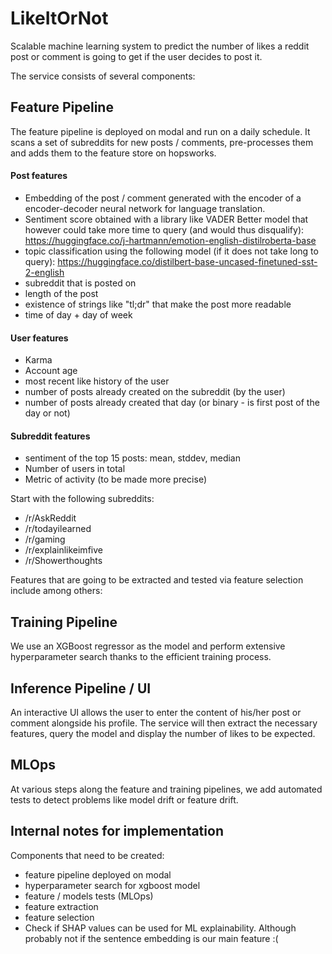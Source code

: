 # LikeItOrNot
Scalable machine learning system to predict the number of likes a reddit post or comment is going to get if the user decides to post it.

The service consists of several components:

## Feature Pipeline
The feature pipeline is deployed on modal and run on a daily schedule. It scans a set of subreddits for new posts / comments, pre-processes them and adds them to the feature store on hopsworks.

#### Post features
- Embedding of the post / comment generated with the encoder of a encoder-decoder neural network for language translation.
- Sentiment score obtained with a library like VADER
  Better model that however could take more time to query (and would thus disqualify):
  https://huggingface.co/j-hartmann/emotion-english-distilroberta-base
- topic classification using the following model (if it does not take long to query):
  https://huggingface.co/distilbert-base-uncased-finetuned-sst-2-english
- subreddit that is posted on
- length of the post
- existence of strings like "tl;dr" that make the post more readable
- time of day + day of week

#### User features
- Karma
- Account age
- most recent like history of the user
- number of posts already created on the subreddit (by the user)
- number of posts already created that day (or binary - is first post of the day or not)

#### Subreddit features
- sentiment of the top 15 posts: mean, stddev, median
- Number of users in total
- Metric of activity (to be made more precise)

Start with the following subreddits:
- /r/AskReddit
- /r/todayilearned
- /r/gaming
- /r/explainlikeimfive
- /r/Showerthoughts

Features that are going to be extracted and tested via feature selection include among others:

## Training Pipeline
We use an XGBoost regressor as the model and perform extensive hyperparameter search thanks to the efficient training process.

## Inference Pipeline / UI
An interactive UI allows the user to enter the content of his/her post or comment alongside his profile. The service will then extract the necessary features, query the model and display the number of likes to be expected. 

## MLOps
At various steps along the feature and training pipelines, we add automated tests to detect problems like model drift or feature drift.


## Internal notes for implementation
Components that need to be created:
- feature pipeline deployed on modal
- hyperparameter search for xgboost model
- feature / models tests (MLOps)
- feature extraction
- feature selection
- Check if SHAP values can be used for ML explainability. Although probably not if the sentence embedding is our main feature :(
